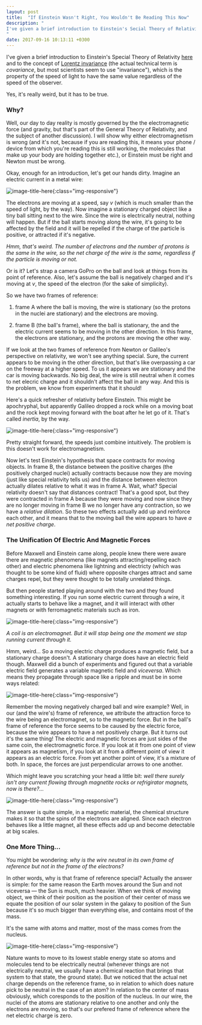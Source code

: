 ```yaml
---
layout: post
title:  "If Einstein Wasn't Right, You Wouldn't Be Reading This Now"
description: "
I've given a brief introduction to Einstein's Secial Theory of Relativity here and to the concept of Lorentz invariance (the actual technical term is covariance), which is the property of the speed of light to have the same value regardless of the speed of the observer. Yes, it's really weird, but it has to be true.
"
date: 2017-09-16 10:13:11 +0300
---
```

I've given a brief introduction to Einstein's Special Theory of Relativity [here](http://florintoader.net/special-relativity) and to the concept of [Lorentz invariance](https://en.wikipedia.org/wiki/Lorentz_covariance) (the actual technical term is *covariance*, but most scientists seem to use "invariance"), which is the property of the speed of light to have the same value regardless of the speed of the observer.

Yes, it's really weird, but it has to be true.

### Why?
Well, our day to day reality is mostly governed by the the electromagnetic force (and gravity, but that's part of the General Theory of Relativity, and the subject of another discussion). I will show why either electromagnetism is wrong (and it's not, because if you are reading this, it means your phone / device from which you're reading this is still working, the molecules that make up your body are holding together etc.), or Einstein must be right and Newton must be wrong.

Okay, enough for an introduction, let's get our hands dirty. Imagine an electric current in a metal wire:

![image-title-here](/images/current.png){:class="img-responsive"}

The electrons are moving at a speed, say *v* (which is much smaller than the speed of light, by the way). Now imagine a stationary charged object like a tiny ball sitting next to the wire. Since the wire is electrically neutral, nothing will happen. But if the ball starts moving along the wire, it's going to be affected by the field and it will be repelled if the charge of the particle is positive, or attracted if it's negative.

*Hmm, that's weird. The number of electrons and the number of protons is the same in the wire, so the net charge of the wire is the same, regardless if the particle is moving or not.*

Or is it? Let's strap a camera GoPro on the ball and look at things from its point of reference. Also, let's assume the ball is negatively charged and it's moving at *v*, the speed of the electron (for the sake of simplicity). 

So we have two frames of reference:

1. frame A where the ball is moving, the wire is stationary (so the protons in the nuclei are stationary) and the electrons are moving.

2. frame B (the ball's frame), where the ball is stationary, the and the electric current seems to be moving in the other direction. In this frame, the electrons are stationary, and the protons are moving the other way.

If we look at the two frames of reference from Newton or Galileo's perspective on relativity, we won't see anything special. Sure, the current appears to be moving in the other direction, but that's like overpassing a car on the freeway at a higher speed. To us it appears we are stationary and the car is moving backwards. No big deal, the wire is still neutral when it comes to net elecric charge and it shouldn't affect the ball in any way. And this is the problem, we know from experiments that it should!

Here's a quick refresher of relativity before Einstein. This might be apochryphal, but apparently Galileo dropped a rock while on a moving boat and the rock kept moving forward with the boat after he let go of it. That's called *inertia*, by the way.

![image-title-here](/images/galileo.png){:class="img-responsive"}

Pretty straight forward, the speeds just combine intuitively. The problem is this doesn't work for electromagnetism.

Now let's test Einstein's hypothesis that space contracts for moving objects. In frame B, the distance between the positive charges (the positively charged nuclei) actually contracts because now they are moving (just like special relativity tells us) and the distance between electron actually dilates relative to what it was in frame A. Wait, what? Special relativity doesn't say that distances contract! That's a good spot, but they were contracted in frame A because they were moving and now since they are no longer moving in frame B we no longer have any contraction, so we have a *relative dilation*. So these two effects actually add up and reinforce each other, and it means that to the moving ball the wire appears to have *a net positive charge*.

### The Unification Of Electric And Magnetic Forces
Before Maxwell and Einstein came along, people knew there were aware there are magnetic phenomena (like magnets attracting/repelling each other) and electric phenomena like lightning and electricty (which was thought to be some kind of fluid) where opposite charges attract and same charges repel, but they were thought to be totally unrelated things.

But then people started playing around with the two and they found something interesting. If you run some electric current through a wire, it actually starts to behave like a magnet, and it will interact with other magnets or with ferromagnetic materials such as iron.

![image-title-here](/images/electromagnet.jpg){:class="img-responsive"}

*A coil is an electromagnet. But it will stop being one the moment we stop running current through it.*

Hmm, weird... So a moving electric charge produces a magnetic field, but a stationary charge doesn't. A stationary charge does have an electric field though. Maxwell did a bunch of experiments and figured out that a variable electric field generates a variable magnetic field and *viceversa*. Which means they propagate through space like a ripple and must be in some ways related:

![image-title-here](/images/em-wave.gif){:class="img-responsive"}

Remember the moving negatively charged ball and wire example? Well, in our (and the wire's) frame of reference, we attribute the attraction force to the wire being an electromagnet, so to the magnetic force. But in the ball's frame of reference the force seems to be caused by the electric force, because the wire appears to have a net positively charge. But it turns out it's the same thing! The electric and magnetic forces are just sides of the same coin, the electromagnetic force. If you look at it from one point of view it appears as magnetism, if you look at it from a different point of view it appears as an electric force. From yet another point of view, it's a mixture of both. In space, the forces are just perpendicular arrows to one another.

Which might leave you scratching your head a little bit: *well there surely isn't any current flowing through magnetite rocks or refrigirator magnets, now is there?...* 

![image-title-here](/images/mag1.gif){:class="img-responsive"}

The answer is quite simple, in a magnetic material, the chemical structure makes it so that the spins of the electrons are aligned. Since each electron behaves like a little magnet, all these effects add up and become detectable at big scales.

### One More Thing...
You might be wondering: *why is the wire neutral in its own frame of reference but not in the frame of the electrons?* 

In other words, why is that frame of reference special? Actually the answer is simple: for the same reason the Earth moves around the Sun and not viceversa — the Sun is much, much heavier. When we think of moving object, we think of their position as the position of their center of mass we equate the position of our solar system in the galaxy to position of the Sun because it's so much bigger than everything else, and contains most of the mass. 

It's the same with atoms and matter, most of the mass comes from the nucleus.

![image-title-here](/images/solar-system.jpg){:class="img-responsive"}

Nature wants to move to its lowest stable energy state so atoms and molecules tend to be electrically neutral (whenever things are not electrically neutral, we usually have a chemical reaction that brings that system to that state, the ground state). But we noticed that the actual net charge depends on the reference frame, so in relation to which does nature pick to be neutral in the case of an atom? In relation to the center of mass obviously, which coresponds to the position of the nucleus. In our wire, the nuclei of the atoms are stationary relative to one another and only the electrons are moving, so that's our prefered frame of reference where the net electric charge is zero.
